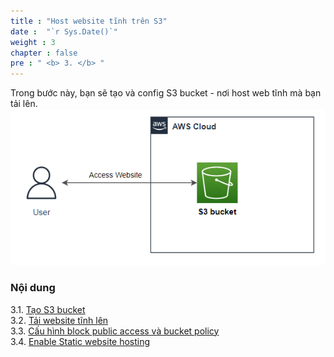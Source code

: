 ```yaml
---
title : "Host website tĩnh trên S3"
date :  "`r Sys.Date()`" 
weight : 3 
chapter : false
pre : " <b> 3. </b> "
---
```


Trong bước này, bạn sẽ tạo và config S3 bucket - nơi host web tĩnh mà bạn tải lên.
![S3](/images/3.hoststaticwebsitewiths3/000-architecture.png)

### Nội dung
3.1. [Tạo S3 bucket](3.1-create-s3-bucket/) \
3.2. [Tải website tĩnh lên](3.2-upload-website-to-s3/) \
3.3. [Cấu hình block public access và bucket policy](3.3-config-block-public-access-and-policy/) \
3.4. [Enable Static website hosting](3.4-enable-static-website-hosting/)
